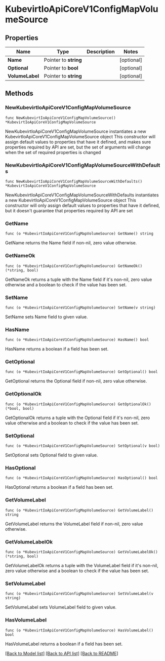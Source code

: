 # KubevirtIoApiCoreV1ConfigMapVolumeSource

## Properties

Name | Type | Description | Notes
------------ | ------------- | ------------- | -------------
**Name** | Pointer to **string** |  | [optional] 
**Optional** | Pointer to **bool** |  | [optional] 
**VolumeLabel** | Pointer to **string** |  | [optional] 

## Methods

### NewKubevirtIoApiCoreV1ConfigMapVolumeSource

`func NewKubevirtIoApiCoreV1ConfigMapVolumeSource() *KubevirtIoApiCoreV1ConfigMapVolumeSource`

NewKubevirtIoApiCoreV1ConfigMapVolumeSource instantiates a new KubevirtIoApiCoreV1ConfigMapVolumeSource object
This constructor will assign default values to properties that have it defined,
and makes sure properties required by API are set, but the set of arguments
will change when the set of required properties is changed

### NewKubevirtIoApiCoreV1ConfigMapVolumeSourceWithDefaults

`func NewKubevirtIoApiCoreV1ConfigMapVolumeSourceWithDefaults() *KubevirtIoApiCoreV1ConfigMapVolumeSource`

NewKubevirtIoApiCoreV1ConfigMapVolumeSourceWithDefaults instantiates a new KubevirtIoApiCoreV1ConfigMapVolumeSource object
This constructor will only assign default values to properties that have it defined,
but it doesn't guarantee that properties required by API are set

### GetName

`func (o *KubevirtIoApiCoreV1ConfigMapVolumeSource) GetName() string`

GetName returns the Name field if non-nil, zero value otherwise.

### GetNameOk

`func (o *KubevirtIoApiCoreV1ConfigMapVolumeSource) GetNameOk() (*string, bool)`

GetNameOk returns a tuple with the Name field if it's non-nil, zero value otherwise
and a boolean to check if the value has been set.

### SetName

`func (o *KubevirtIoApiCoreV1ConfigMapVolumeSource) SetName(v string)`

SetName sets Name field to given value.

### HasName

`func (o *KubevirtIoApiCoreV1ConfigMapVolumeSource) HasName() bool`

HasName returns a boolean if a field has been set.

### GetOptional

`func (o *KubevirtIoApiCoreV1ConfigMapVolumeSource) GetOptional() bool`

GetOptional returns the Optional field if non-nil, zero value otherwise.

### GetOptionalOk

`func (o *KubevirtIoApiCoreV1ConfigMapVolumeSource) GetOptionalOk() (*bool, bool)`

GetOptionalOk returns a tuple with the Optional field if it's non-nil, zero value otherwise
and a boolean to check if the value has been set.

### SetOptional

`func (o *KubevirtIoApiCoreV1ConfigMapVolumeSource) SetOptional(v bool)`

SetOptional sets Optional field to given value.

### HasOptional

`func (o *KubevirtIoApiCoreV1ConfigMapVolumeSource) HasOptional() bool`

HasOptional returns a boolean if a field has been set.

### GetVolumeLabel

`func (o *KubevirtIoApiCoreV1ConfigMapVolumeSource) GetVolumeLabel() string`

GetVolumeLabel returns the VolumeLabel field if non-nil, zero value otherwise.

### GetVolumeLabelOk

`func (o *KubevirtIoApiCoreV1ConfigMapVolumeSource) GetVolumeLabelOk() (*string, bool)`

GetVolumeLabelOk returns a tuple with the VolumeLabel field if it's non-nil, zero value otherwise
and a boolean to check if the value has been set.

### SetVolumeLabel

`func (o *KubevirtIoApiCoreV1ConfigMapVolumeSource) SetVolumeLabel(v string)`

SetVolumeLabel sets VolumeLabel field to given value.

### HasVolumeLabel

`func (o *KubevirtIoApiCoreV1ConfigMapVolumeSource) HasVolumeLabel() bool`

HasVolumeLabel returns a boolean if a field has been set.


[[Back to Model list]](../README.md#documentation-for-models) [[Back to API list]](../README.md#documentation-for-api-endpoints) [[Back to README]](../README.md)


